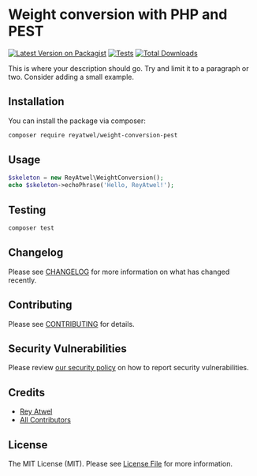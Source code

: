 # Weight conversion with PHP and PEST

[![Latest Version on Packagist](https://img.shields.io/packagist/v/reyatwel/weight-conversion-pest.svg?style=flat-square)](https://packagist.org/packages/reyatwel/weight-conversion-pest)
[![Tests](https://img.shields.io/github/actions/workflow/status/reyatwel/weight-conversion-pest/run-tests.yml?branch=main&label=tests&style=flat-square)](https://github.com/reyatwel/weight-conversion-pest/actions/workflows/run-tests.yml)
[![Total Downloads](https://img.shields.io/packagist/dt/reyatwel/weight-conversion-pest.svg?style=flat-square)](https://packagist.org/packages/reyatwel/weight-conversion-pest)

This is where your description should go. Try and limit it to a paragraph or two. Consider adding a small example.

## Installation

You can install the package via composer:

```bash
composer require reyatwel/weight-conversion-pest
```

## Usage

```php
$skeleton = new ReyAtwel\WeightConversion();
echo $skeleton->echoPhrase('Hello, ReyAtwel!');
```

## Testing

```bash
composer test
```

## Changelog

Please see [CHANGELOG](CHANGELOG.md) for more information on what has changed recently.

## Contributing

Please see [CONTRIBUTING](https://github.com/spatie/.github/blob/main/CONTRIBUTING.md) for details.

## Security Vulnerabilities

Please review [our security policy](../../security/policy) on how to report security vulnerabilities.

## Credits

- [Rey Atwel](https://github.com/reyatwel)
- [All Contributors](../../contributors)

## License

The MIT License (MIT). Please see [License File](LICENSE.md) for more information.
